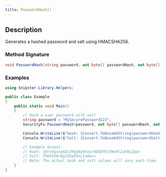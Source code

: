 ```yaml
---
title: PasswordHash()
---
```


## Description
Generates a hashed password and salt using HMACSHA256.

### Method Signature

```csharp
void PasswordHash(string password, out byte[] passwordHash, out byte[] passwordSalt)
```
### Examples

```csharp
using Snipster.Library.Helpers;

public class Example
{
    public static void Main()
    {
        // Hash a user password with salt
        string password = "MySecurePassword123";
        SecurityFx.PasswordHash(password, out byte[] passwordHash, out byte[] passwordSalt);

        Console.WriteLine($"Hash: {Convert.ToBase64String(passwordHash)}");
        Console.WriteLine($"Salt: {Convert.ToBase64String(passwordSalt)}");

        // Example Output:
        // Hash: j0rxVgxxyA2u7M3p6qYH1o/4D6DfKj5Wx9lIuK9LZqU=
        // Salt: 7hK4tG0r6pJd3yE5xL1aOw==
        // Note: The actual hash and salt values will vary each time.
    }
}
```